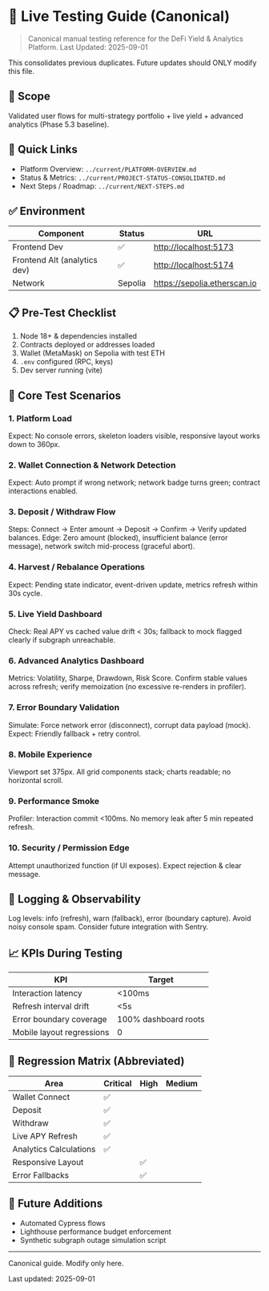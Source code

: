 # 🚀 Live Testing Guide (Canonical)

> Canonical manual testing reference for the DeFi Yield & Analytics Platform. Last Updated: 2025-09-01

This consolidates previous duplicates. Future updates should ONLY modify this file.

## 🎯 Scope

Validated user flows for multi-strategy portfolio + live yield + advanced analytics (Phase 5.3 baseline).

## 🧭 Quick Links

- Platform Overview: `../current/PLATFORM-OVERVIEW.md`
- Status & Metrics: `../current/PROJECT-STATUS-CONSOLIDATED.md`
- Next Steps / Roadmap: `../current/NEXT-STEPS.md`

## ✅ Environment

| Component | Status | URL |
|-----------|--------|-----|
| Frontend Dev | ✅ | <http://localhost:5173> |
| Frontend Alt (analytics dev) | ✅ | <http://localhost:5174> |
| Network | Sepolia | <https://sepolia.etherscan.io> |

## 📋 Pre-Test Checklist

1. Node 18+ & dependencies installed
2. Contracts deployed or addresses loaded
3. Wallet (MetaMask) on Sepolia with test ETH
4. `.env` configured (RPC, keys)
5. Dev server running (vite)

## 🧪 Core Test Scenarios

### 1. Platform Load

Expect: No console errors, skeleton loaders visible, responsive layout works down to 360px.

### 2. Wallet Connection & Network Detection

Expect: Auto prompt if wrong network; network badge turns green; contract interactions enabled.

### 3. Deposit / Withdraw Flow

Steps: Connect → Enter amount → Deposit → Confirm → Verify updated balances.
Edge: Zero amount (blocked), insufficient balance (error message), network switch mid-process (graceful abort).

### 4. Harvest / Rebalance Operations

Expect: Pending state indicator, event-driven update, metrics refresh within 30s cycle.

### 5. Live Yield Dashboard

Check: Real APY vs cached value drift < 30s; fallback to mock flagged clearly if subgraph unreachable.

### 6. Advanced Analytics Dashboard

Metrics: Volatility, Sharpe, Drawdown, Risk Score. Confirm stable values across refresh; verify memoization (no excessive re-renders in profiler).

### 7. Error Boundary Validation

Simulate: Force network error (disconnect), corrupt data payload (mock). Expect: Friendly fallback + retry control.

### 8. Mobile Experience

Viewport set 375px. All grid components stack; charts readable; no horizontal scroll.

### 9. Performance Smoke

Profiler: Interaction commit <100ms. No memory leak after 5 min repeated refresh.

### 10. Security / Permission Edge

Attempt unauthorized function (if UI exposes). Expect rejection & clear message.

## 🧾 Logging & Observability

Log levels: info (refresh), warn (fallback), error (boundary capture). Avoid noisy console spam. Consider future integration with Sentry.

## 📈 KPIs During Testing

| KPI | Target |
|-----|--------|
| Interaction latency | <100ms |
| Refresh interval drift | <5s |
| Error boundary coverage | 100% dashboard roots |
| Mobile layout regressions | 0 |

## 🔄 Regression Matrix (Abbreviated)

| Area | Critical | High | Medium |
|------|----------|------|--------|
| Wallet Connect | ✅ |  |  |
| Deposit | ✅ |  |  |
| Withdraw | ✅ |  |  |
| Live APY Refresh | ✅ |  |  |
| Analytics Calculations | ✅ |  |  |
| Responsive Layout |  | ✅ |  |
| Error Fallbacks |  | ✅ |  |

## 🧪 Future Additions

- Automated Cypress flows
- Lighthouse performance budget enforcement
- Synthetic subgraph outage simulation script

---

Canonical guide. Modify only here.

Last updated: 2025-09-01

